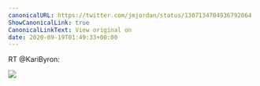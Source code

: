 ```yaml
---
canonicalURL: https://twitter.com/jmjordan/status/1307134704936792064
ShowCanonicalLink: true
CanonicalLinkText: View original on
date: 2020-09-19T01:49:33+00:00
---
```

RT @KariByron:

![](/images/1307134704936792064-EiPFVn7XgAECh8T.jpg)